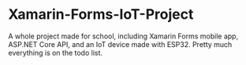 # Xamarin-Forms-IoT-Project
A whole project made for school, including Xamarin Forms mobile app, ASP.NET Core API, and an IoT device made with ESP32. Pretty much everything is on the todo list.
